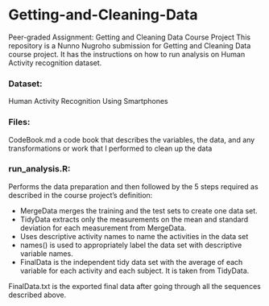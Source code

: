 # Getting-and-Cleaning-Data

Peer-graded Assignment: Getting and Cleaning Data Course Project
This repository is a Nunno Nugroho submission for Getting and Cleaning Data course project. It has the instructions on how to run analysis on Human Activity recognition dataset.

### Dataset:
Human Activity Recognition Using Smartphones

### Files:
CodeBook.md a code book that describes the variables, the data, and any transformations or work that I performed to clean up the data

### run_analysis.R:
Performs the data preparation and then followed by the 5 steps required as described in the course project’s definition:
* MergeData merges the training and the test sets to create one data set.
* TidyData extracts only the measurements on the mean and standard deviation for each measurement from MergeData.
* Uses descriptive activity names to name the activities in the data set
* names() is used to appropriately label the data set with descriptive variable names.
* FinalData is the independent tidy data set with the average of each variable for each activity and each subject. It is taken from TidyData.


FinalData.txt is the exported final data after going through all the sequences described above.
